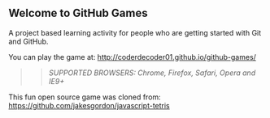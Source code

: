 ## Welcome to GitHub Games

A project based learning activity for people who are getting started with Git and GitHub.

You can play the game at: http://coderdecoder01.github.io/github-games/

>> _*SUPPORTED BROWSERS*: Chrome, Firefox, Safari, Opera and IE9+_

This fun open source game was cloned from: https://github.com/jakesgordon/javascript-tetris

